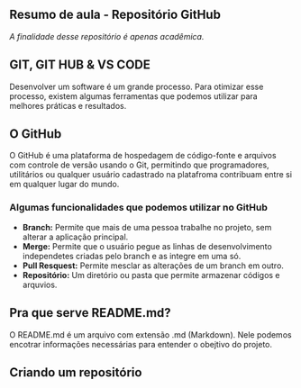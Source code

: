 ## Resumo de aula - Repositório GitHub
_A finalidade desse repositório é apenas acadêmica._

## GIT, GIT HUB & VS CODE
  Desenvolver um software é um grande processo. Para otimizar esse processo, existem algumas
  ferramentas que podemos utilizar para melhores práticas e resultados.

## O GitHub
O GitHub é uma plataforma de hospedagem de código-fonte e arquivos com controle de versão usando o Git,
permitindo que programadores, utilitários ou qualquer usuário cadastrado na platafroma contribuam entre si 
em qualquer lugar do mundo.

### Algumas funcionalidades que podemos utilizar no GitHub
+ **Branch:** Permite que mais de uma pessoa trabalhe no projeto, sem alterar a aplicação principal.
+ **Merge:** Permite que o usuário pegue as linhas de desenvolvimento independetes criadas pelo branch e as integre em uma só.
+ **Pull Resquest:** Permite mesclar as alterações de um branch em outro.
+ **Repositório:** Um diretório ou pasta que permite armazenar códigos e arquvios.

## Pra que serve README.md?
O README.md é um arquivo com extensão .md (Markdown). Nele podemos encotrar informações necessárias para entender 
o obejtivo do projeto.

## Criando um repositório
